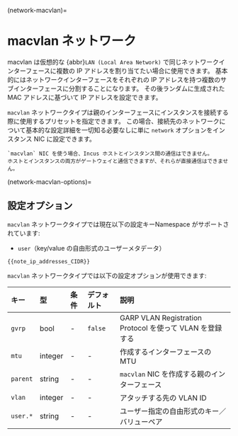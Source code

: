(network-macvlan)=
# macvlan ネットワーク

<!-- Include start macvlan intro -->
macvlan は仮想的な {abbr}`LAN (Local Area Network)` で同じネットワークインターフェースに複数の IP アドレスを割り当てたい場合に使用できます。
基本的にはネットワークインターフェースをそれぞれの IP アドレスを持つ複数のサブインターフェースに分割することになります。
その後ランダムに生成された MAC アドレスに基づいて IP アドレスを設定できます。
<!-- Include end macvlan intro -->

`macvlan` ネットワークタイプは親のインターフェースにインスタンスを接続する際に使用するプリセットを指定できます。
この場合、接続先のネットワークについて基本的な設定詳細を一切知る必要なしに単に `network` オプションをインスタンス NIC に設定できます。

```{note}
`macvlan` NIC を使う場合、Incus ホストとインスタンス間の通信はできません。
ホストとインスタンスの両方がゲートウェイと通信できますが、それらが直接通信はできません。
```

(network-macvlan-options)=
## 設定オプション

`macvlan` ネットワークタイプでは現在以下の設定キーNamespace がサポートされています:

- `user`（key/value の自由形式のユーザーメタデータ）

```{note}
{{note_ip_addresses_CIDR}}
```

`macvlan` ネットワークタイプでは以下の設定オプションが使用できます:

キー     | 型      | 条件 | デフォルト | 説明
:--      | :--     | :--  | :--        | :--
`gvrp`   | bool    | -    | `false`    | GARP VLAN Registration Protocol を使って VLAN を登録する
`mtu`    | integer | -    | -          | 作成するインターフェースの MTU
`parent` | string  | -    | -          | `macvlan` NIC を作成する親のインターフェース
`vlan`   | integer | -    | -          | アタッチする先の VLAN ID
`user.*` | string  | -    | -          | ユーザー指定の自由形式のキー／バリューペア
